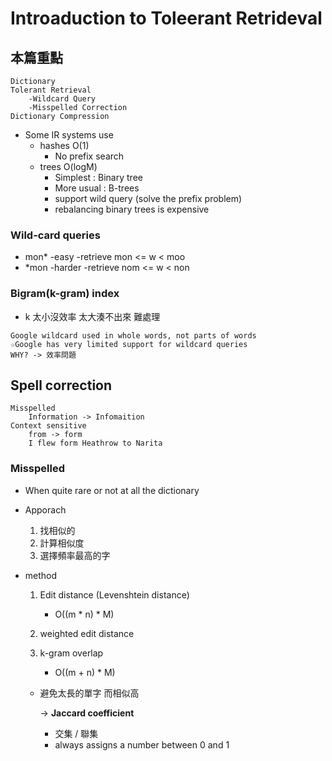 # Introaduction to Toleerant Retrideval
## 本篇重點
```
Dictionary
Tolerant Retrieval
    -Wildcard Query
    -Misspelled Correction
Dictionary Compression
```
* Some IR systems use
    * hashes O(1)
        * No prefix search
    * trees O(logM)
        * Simplest : Binary tree
        * More usual : B-trees
        * support wild query (solve the prefix problem)
        * rebalancing binary trees is expensive

### Wild-card queries
* mon*
    -easy
    -retrieve mon <= w < moo
* *mon
    -harder
    -retrieve nom <= w < non

### Bigram(k-gram) index
* k 太小沒效率 太大湊不出來 難處理

```
Google wildcard used in whole words, not parts of words
☆Google has very limited support for wildcard queries
WHY? -> 效率問題
```

## Spell correction
```
Misspelled
    Information -> Infomaition
Context sensitive
    from -> form
    I flew form Heathrow to Narita
```
### Misspelled
* When 
    quite rare or not at all the dictionary
* Apporach
    1. 找相似的
    2. 計算相似度
    3. 選擇頻率最高的字
* method
    1. Edit distance (Levenshtein distance)

        * O((m * n) * M)
        
    2. weighted edit distance
    3. k-gram overlap

        * O((m + n) * M)

    * 避免太長的單字 而相似高 

        -> **Jaccard coefficient**
        * 交集 / 聯集
        * always assigns a number between 0 and 1

